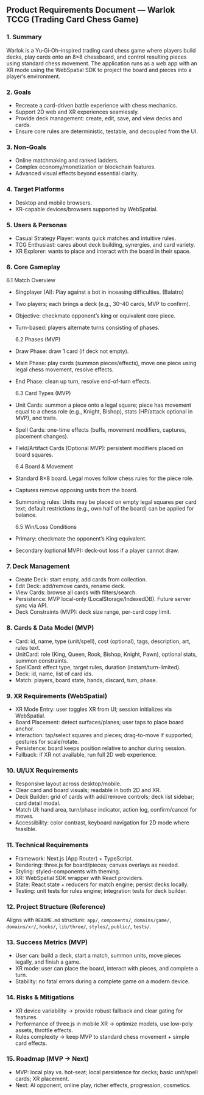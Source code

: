 ## Product Requirements Document — Warlok TCCG (Trading Card Chess Game)

### 1. Summary

Warlok is a Yu‑Gi‑Oh–inspired trading card chess game where players build decks, play cards onto an 8×8 chessboard, and control resulting pieces using standard chess movement. The application runs as a web app with an XR mode using the WebSpatial SDK to project the board and pieces into a player’s environment.

### 2. Goals

- Recreate a card-driven battle experience with chess mechanics.
- Support 2D web and XR experiences seamlessly.
- Provide deck management: create, edit, save, and view decks and cards.
- Ensure core rules are deterministic, testable, and decoupled from the UI.

### 3. Non-Goals

- Online matchmaking and ranked ladders.
- Complex economy/monetization or blockchain features.
- Advanced visual effects beyond essential clarity.

### 4. Target Platforms

- Desktop and mobile browsers.
- XR-capable devices/browsers supported by WebSpatial.

### 5. Users & Personas

- Casual Strategy Player: wants quick matches and intuitive rules.
- TCG Enthusiast: cares about deck building, synergies, and card variety.
- XR Explorer: wants to place and interact with the board in their space.

### 6. Core Gameplay

6.1 Match Overview

- Singplayer (AI): Play against a bot in inceasing difficulties. (Balatro)
- Two players; each brings a deck (e.g., 30–40 cards, MVP to confirm).
- Objective: checkmate opponent’s king or equivalent core piece.
- Turn-based: players alternate turns consisting of phases.

  6.2 Phases (MVP)

- Draw Phase: draw 1 card (if deck not empty).
- Main Phase: play cards (summon pieces/effects), move one piece using legal chess movement, resolve effects.
- End Phase: clean up turn, resolve end-of-turn effects.

  6.3 Card Types (MVP)

- Unit Cards: summon a piece onto a legal square; piece has movement equal to a chess role (e.g., Knight, Bishop), stats (HP/attack optional in MVP), and traits.
- Spell Cards: one-time effects (buffs, movement modifiers, captures, placement changes).
- Field/Artifact Cards (Optional MVP): persistent modifiers placed on board squares.

  6.4 Board & Movement

- Standard 8×8 board. Legal moves follow chess rules for the piece role.
- Captures remove opposing units from the board.
- Summoning rules: Units may be placed on empty legal squares per card text; default restrictions (e.g., own half of the board) can be applied for balance.

  6.5 Win/Loss Conditions

- Primary: checkmate the opponent’s King equivalent.
- Secondary (optional MVP): deck-out loss if a player cannot draw.

### 7. Deck Management

- Create Deck: start empty, add cards from collection.
- Edit Deck: add/remove cards, rename deck.
- View Cards: browse all cards with filters/search.
- Persistence: MVP local-only (LocalStorage/IndexedDB). Future server sync via API.
- Deck Constraints (MVP): deck size range, per-card copy limit.

### 8. Cards & Data Model (MVP)

- Card: id, name, type (unit/spell), cost (optional), tags, description, art, rules text.
- UnitCard: role (King, Queen, Rook, Bishop, Knight, Pawn), optional stats, summon constraints.
- SpellCard: effect type, target rules, duration (instant/turn-limited).
- Deck: id, name, list of card ids.
- Match: players, board state, hands, discard, turn, phase.

### 9. XR Requirements (WebSpatial)

- XR Mode Entry: user toggles XR from UI; session initializes via WebSpatial.
- Board Placement: detect surfaces/planes; user taps to place board anchor.
- Interaction: tap/select squares and pieces; drag-to-move if supported; gestures for scale/rotate.
- Persistence: board keeps position relative to anchor during session.
- Fallback: if XR not available, run full 2D web experience.

### 10. UI/UX Requirements

- Responsive layout across desktop/mobile.
- Clear card and board visuals; readable in both 2D and XR.
- Deck Builder: grid of cards with add/remove controls; deck list sidebar; card detail modal.
- Match UI: hand area, turn/phase indicator, action log, confirm/cancel for moves.
- Accessibility: color contrast, keyboard navigation for 2D mode where feasible.

### 11. Technical Requirements

- Framework: Next.js (App Router) + TypeScript.
- Rendering: three.js for board/pieces; canvas overlays as needed.
- Styling: styled-components with theming.
- XR: WebSpatial SDK wrapper with React providers.
- State: React state + reducers for match engine; persist decks locally.
- Testing: unit tests for rules engine; integration tests for deck builder.

### 12. Project Structure (Reference)

Aligns with `README.md` structure: `app/`, `components/`, `domains/game/`, `domains/xr/`, `hooks/`, `lib/three/`, `styles/`, `public/`, `tests/`.

### 13. Success Metrics (MVP)

- User can: build a deck, start a match, summon units, move pieces legally, and finish a game.
- XR mode: user can place the board, interact with pieces, and complete a turn.
- Stability: no fatal errors during a complete game on a modern device.

### 14. Risks & Mitigations

- XR device variability → provide robust fallback and clear gating for features.
- Performance of three.js in mobile XR → optimize models, use low-poly assets, throttle effects.
- Rules complexity → keep MVP to standard chess movement + simple card effects.

### 15. Roadmap (MVP → Next)

- MVP: local play vs. hot-seat; local persistence for decks; basic unit/spell cards; XR placement.
- Next: AI opponent, online play, richer effects, progression, cosmetics.
